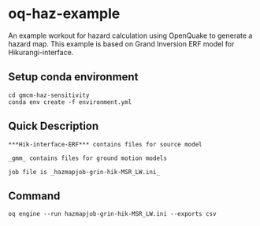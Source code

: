 # oq-haz-example
An example workout for hazard calculation using OpenQuake to generate a hazard map. This example is based on Grand Inversion ERF model for Hikurangi-interface. 

## Setup conda environment

```
cd gmcm-haz-sensitivity
conda env create -f environment.yml
```

## Quick Description

```
***Hik-interface-ERF*** contains files for source model

_gmm_ contains files for ground motion models

job file is _hazmapjob-grin-hik-MSR_LW.ini_
```

## Command  
```
oq engine --run hazmapjob-grin-hik-MSR_LW.ini --exports csv
```

